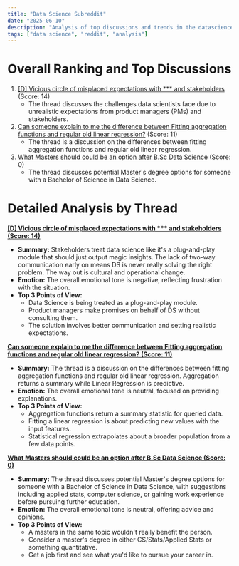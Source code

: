 ```yaml
---
title: "Data Science Subreddit"
date: "2025-06-10"
description: "Analysis of top discussions and trends in the datascience subreddit"
tags: ["data science", "reddit", "analysis"]
---
```


# Overall Ranking and Top Discussions
1.  [[D] Vicious circle of misplaced expectations with *** and stakeholders](https://www.reddit.com/r/datascience/comments/1l843cd/vicious_circle_of_misplaced_expectations_with_pms/) (Score: 14)
    * The thread discusses the challenges data scientists face due to unrealistic expectations from product managers (PMs) and stakeholders.
2.  [Can someone explain to me the difference between Fitting aggregation functions and regular old linear regression?](https://www.reddit.com/r/datascience/comments/1l7knce/can_someone_explain_to_me_the_difference_between/) (Score: 11)
    *   The thread is a discussion on the differences between fitting aggregation functions and regular old linear regression.
3.  [What Masters should could be an option after B.Sc Data Science](https://www.reddit.com/r/datascience/comments/1l7spck/what_masters_should_could_be_an_option_after_bsc/) (Score: 0)
    *   The thread discusses potential Master's degree options for someone with a Bachelor of Science in Data Science.

# Detailed Analysis by Thread
**[[D] Vicious circle of misplaced expectations with *** and stakeholders (Score: 14)](https://www.reddit.com/r/datascience/comments/1l843cd/vicious_circle_of_misplaced_expectations_with_pms/)**
*   **Summary:** Stakeholders treat data science like it's a plug-and-play module that should just output magic insights. The lack of two-way communication early on means DS is never really solving the right problem. The way out is cultural and operational change.
*   **Emotion:** The overall emotional tone is negative, reflecting frustration with the situation.
*   **Top 3 Points of View:**
    *   Data Science is being treated as a plug-and-play module.
    *   Product managers make promises on behalf of DS without consulting them.
    *   The solution involves better communication and setting realistic expectations.

**[Can someone explain to me the difference between Fitting aggregation functions and regular old linear regression? (Score: 11)](https://www.reddit.com/r/datascience/comments/1l7knce/can_someone_explain_to_me_the_difference_between/)**
*   **Summary:** The thread is a discussion on the differences between fitting aggregation functions and regular old linear regression. Aggregation returns a summary while Linear Regression is predictive.
*   **Emotion:** The overall emotional tone is neutral, focused on providing explanations.
*   **Top 3 Points of View:**
    *   Aggregation functions return a summary statistic for queried data.
    *   Fitting a linear regression is about predicting new values with the input features.
    *   Statistical regression extrapolates about a broader population from a few data points.

**[What Masters should could be an option after B.Sc Data Science (Score: 0)](https://www.reddit.com/r/datascience/comments/1l7spck/what_masters_should_could_be_an_option_after_bsc/)**
*   **Summary:** The thread discusses potential Master's degree options for someone with a Bachelor of Science in Data Science, with suggestions including applied stats, computer science, or gaining work experience before pursuing further education.
*   **Emotion:** The overall emotional tone is neutral, offering advice and opinions.
*   **Top 3 Points of View:**
    *   A masters in the same topic wouldn't really benefit the person.
    *   Consider a master's degree in either CS/Stats/Applied Stats or something quantitative.
    *   Get a job first and see what you'd like to pursue your career in.
